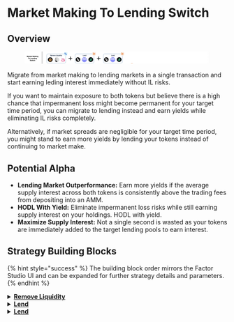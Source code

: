 # Market Making To Lending Switch

## Overview

<figure><img src="../../../.gitbook/assets/image (51).png" alt=""><figcaption></figcaption></figure>

Migrate from market making to lending markets in a single transaction and start earning leding interest immediately without IL risks.

If you want to maintain exposure to both tokens but believe there is a high chance that impermanent loss might become permanent for your target time period, you can migrate to lending instead and earn yields while eliminating IL risks completely.

Alternatively, if market spreads are negligible for your target time period, you might stand to earn more yields by lending your tokens instead of continuing to market make.

## Potential Alpha

* **Lending Market Outperformance:** Earn more yields if the average supply interest across both tokens is consistently above the trading fees from depositing into an AMM.
* **HODL With Yield:** Eliminate impermanent loss risks while still earning supply interest on your holdings. HODL with yield.
* **Maximize Supply Interest:** Not a single second is wasted as your tokens are immediately added to the target lending pools to earn interest.

## Strategy Building Blocks

{% hint style="success" %}
The building block order mirrors the Factor Studio UI and can be expanded for further strategy details and parameters.
{% endhint %}

<details>

<summary><a href="../../../factor-studio/studio-contracts/lp-management/"><strong>Remove Liquidity</strong></a></summary>

* Remove all liquidity from existing position.

</details>

<details>

<summary><a href="../../../factor-building-blocks/lend.md"><strong>Lend</strong></a></summary>

* Lend one of the tokens (`tokenA`/`token0`) to a selected lending pool.

</details>

<details>

<summary><a href="../../../factor-building-blocks/lend.md"><strong>Lend</strong></a></summary>

* Lend the other token (`tokenB`/`token1`) to a selected lending pool.

</details>
